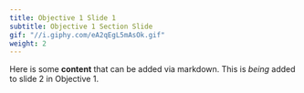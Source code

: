 ```yaml
---
title: Objective 1 Slide 1
subtitle: Objective 1 Section Slide
gif: "//i.giphy.com/eA2qEgL5mAsOk.gif"
weight: 2
---
```


Here is some **content** that can be added via markdown. This is *being* added to slide 2 in Objective 1.